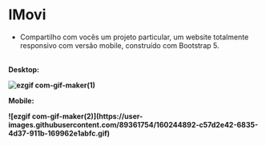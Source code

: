 # IMovi

* Compartilho com vocês um projeto particular, um website totalmente responsivo com versão mobile, construído com Bootstrap 5.
<br/><br/>
<p><b>Desktop:<b/><p/>
 
  ![ezgif com-gif-maker(1)](https://user-images.githubusercontent.com/89361754/160244655-f18c9d18-dae3-4b7f-b585-4d9125a5f3d8.gif)
  
<p><b>Mobile:<b/><p/>
![ezgif com-gif-maker(2)](https://user-images.githubusercontent.com/89361754/160244892-c57d2e42-6835-4d37-911b-169962e1abfc.gif)
  


